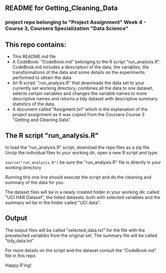 ## README for Getting_Cleaning_Data

### project repo belonging to "Project Assignment" Week 4 - Course 3, Coursera Specialization "Data Science"

## This repo contains:

* This README.md file
* A CodeBook: "CodeBook.md" belonging to the R script "run_analysis.R". CodeBook.md includes a description of the data, the variables, the transformations of the data and some details on the experiments performed to obtain the data
* An R script: "run_analysis.R" that downloads the data set to your currently set working directory, combines all the data to one dataset, selects certain variables and changes the variable names to more descriptive names and returns a tidy dataset with descriptive summary statistics of the data.
* A document called "Assigment.txt" which is the explanation of the  project assignment as it was copied from the Coursera Course 3 "Getting and Cleaning Data". 

## The R script "run_analysis.R"

to load the "run_analysis.R" script, download the repo files as a zip file. Unzip the individual files to your working dir, open a new R script and type:

``` source("run_analysis.R") ```
be sure the "run_analysis.R" file is directly in your working directory

Running this one line should execute the script and do the cleaning and summary of the data for you.

The dataset files will be in a newly created folder in your working dir. called "UCI HAR Dataset", the tidied datasets: both with selected variables and the summary wil be in the folder called "UCI data". 

## Output
The output files will be called "selected_data.txt" for the file with the preselected variables from the original set. The summary file will be called "tidy_data.txt"

For more details on the script and the dataset consult the "CodeBook.md" file in this repo.

Happy R'ing!
